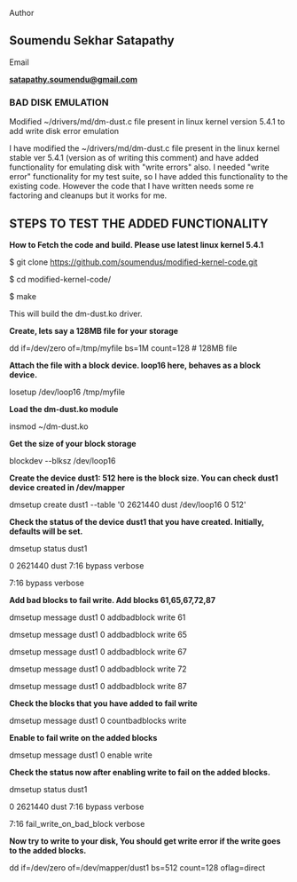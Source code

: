 Author

## **Soumendu Sekhar Satapathy**

Email

**satapathy.soumendu@gmail.com**

### BAD DISK EMULATION
Modified ~/drivers/md/dm-dust.c file present in linux kernel version 5.4.1 to add write disk error emulation

I have modified  the  ~/drivers/md/dm-dust.c  file present in the  linux kernel stable ver 5.4.1 (version as of writing this comment) and have added functionality for emulating disk with "write errors" also.  I needed "write error"  functionality  for my  test  suite, so I have added  this  functionality to  the existing code. However the code that I have written needs some re factoring and cleanups but it works for me.

STEPS TO TEST THE ADDED FUNCTIONALITY
-------------------------------------


**How to Fetch the code and build. Please use latest linux kernel 5.4.1** 

$ git clone https://github.com/soumendus/modified-kernel-code.git

$ cd modified-kernel-code/

$ make

This will build the dm-dust.ko driver. 








**Create, lets say a 128MB file for your storage**

dd if=/dev/zero of=/tmp/myfile bs=1M count=128 # 128MB file






**Attach the file with a block device. loop16 here, behaves as a block device.**

losetup /dev/loop16 /tmp/myfile






**Load the dm-dust.ko module**

insmod ~/dm-dust.ko






**Get the size of your block storage**

blockdev --blksz /dev/loop16






**Create the device dust1: 512 here is the block size. You can check dust1 device created in /dev/mapper**

dmsetup create dust1 --table '0 2621440 dust /dev/loop16 0 512'






**Check the status of the device dust1 that you have created. Initially, defaults will be set.**

dmsetup status dust1

0 2621440 dust 7:16 bypass verbose

7:16 bypass verbose






**Add bad blocks to fail write. Add blocks 61,65,67,72,87**

dmsetup message dust1 0 addbadblock write 61

dmsetup message dust1 0 addbadblock write 65

dmsetup message dust1 0 addbadblock write 67

dmsetup message dust1 0 addbadblock write 72

dmsetup message dust1 0 addbadblock write 87






**Check the blocks that you have added to fail write**

dmsetup message dust1 0 countbadblocks write






**Enable to fail write on the added blocks**

dmsetup message dust1 0 enable write






**Check the status now after enabling write to fail on the added blocks.**

dmsetup status dust1

0 2621440 dust 7:16 bypass verbose

7:16 fail_write_on_bad_block verbose






**Now try to write to your disk,  You should get write error if the write goes to the added blocks.**

dd if=/dev/zero of=/dev/mapper/dust1 bs=512 count=128 oflag=direct










